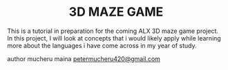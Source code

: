 <h1><center>3D MAZE GAME </center></h1>
<p>This is a tutorial in preparation for the coming ALX 3D maze game project.
In this project, I will look at concepts that i would likely apply while learning
more about the languages i have come across in my year of study.
</p>


author
mucheru maina <petermucheru420@gmail.com>